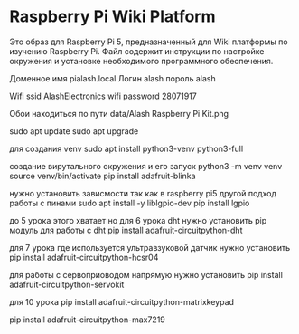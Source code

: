 # Raspberry Pi Wiki Platform

Это образ для Raspberry Pi 5, предназначенный для Wiki платформы по изучению Raspberry Pi. Файл содержит инструкции по настройке окружения и установке необходимого программного обеспечения.

Доменное имя pialash.local
Логин alash
пороль alash

Wifi ssid AlashElectronics
wifi password 28071917

Обои находиться по пути
data/Alash Raspberry Pi Kit.png

sudo apt update
sudo apt upgrade

для создания venv
sudo apt install python3-venv python3-full

создание вирутального окружения и его запуск
python3 -m venv venv
source venv/bin/activate
pip install adafruit-blinka

нужно установить зависмости так как в raspberry pi5  другой подход работы с пинами
sudo apt install -y liblgpio-dev
pip install lgpio

до 5 урока этого хватает но для 6 урока dht нужно установить pip модуль для работы с dht
pip install adafruit-circuitpython-dht

для 7 урока где используется ультравзуковой датчик нужно установить
pip install adafruit-circuitpython-hcsr04

для работы с сервоприоводом напрямую нужно установить
pip install adafruit-circuitpython-servokit

для 10 урока 
pip install adafruit-circuitpython-matrixkeypad


pip install adafruit-circuitpython-max7219
